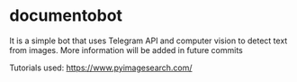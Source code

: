 # documentobot
It is a simple bot that uses Telegram API and computer vision to detect text from images. 
More information will be added in future commits

Tutorials used: https://www.pyimagesearch.com/
